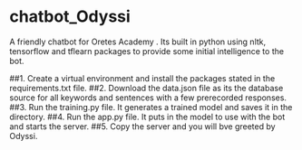 # chatbot_Odyssi
A friendly chatbot for Oretes Academy .
Its built in python using nltk, tensorflow and tflearn packages to provide some initial intelligence to the bot.

##1. Create a virtual environment and install the packages stated in the requirements.txt file.
##2. Download the data.json file as its the database source for all keywords and sentences with a few prerecorded responses.
##3. Run the training.py file. It generates a trained model and saves it in the directory.
##4. Run the app.py file. It puts in the model to use with the bot and starts the server.
##5. Copy the server and you will bve greeted by Odyssi.
